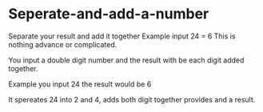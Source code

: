 # Seperate-and-add-a-number
Separate your result and add it together Example input 24 = 6
This is nothing advance or complicated.

You input a double digit number and the result with be each digit added together.

Example you input 24 the result would be 6

It spereates 24 into 2 and 4, adds both digit together provides and a result.
